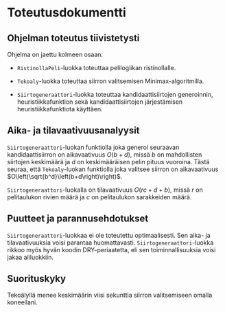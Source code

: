 # Toteutusdokumentti

## Ohjelman toteutus tiivistetysti

Ohjelma on jaettu kolmeen osaan:

- `RistinollaPeli`-luokka toteuttaa pelilogiikan ristinollalle.

- `Tekoaly`-luokka toteuttaa siirron valitsemisen Minimax-algoritmilla.

- `Siirtogeneraattori`-luokka toteuttaa kandidaattisiirtojen generoinnin, heuristiikkafunktion sekä kandidaattisiirtojen järjestämisen heuristiikkafunktiota käyttäen.

## Aika- ja tilavaativuusanalyysit

`Siirtogeneraattori`-luokan funktiolla joka generoi seuraavan kandidaattisiirron on aikavaativuus $O\left(b+d\right)$, missä $b$ on mahdollisten siirtojen keskimäärä ja $d$ on keskimääräisen pelin pituus vuoroina. Tästä seuraa, että `Tekoaly`-luokan funktiolla joka valitsee siirron on aikavaativuus $O\left(\sqrt{b^d}\left(b+d\right)\right)$.

`Siirtogeneraattori`-luokalla on tilavaativuus $O\left(rc+d+b\right)$, missä $r$ on pelitaulukon rivien määrä ja $c$ on pelitaulukon sarakkeiden määrä.

## Puutteet ja parannusehdotukset

`Siirtogeneraattori`-luokkaa ei ole toteutettu optimaalisesti. Sen aika- ja tilavaativuuksia voisi parantaa huomattavasti. `Siirtogeneraattori`-luokka rikkoo myös hyvän koodin DRY-periaatetta, eli sen toiminnallisuuksia voisi jakaa aliluokkiin.

## Suorituskyky

Tekoälyllä menee keskimäärin viisi sekunttia siirron valitsemiseen omalla koneellani.
